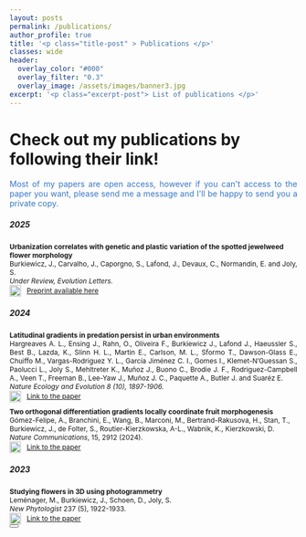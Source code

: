 ```yaml
---
layout: posts
permalink: /publications/
author_profile: true
title: '<p class="title-post" > Publications </p>'
classes: wide
header:
  overlay_color: "#000"
  overlay_filter: "0.3"
  overlay_image: /assets/images/banner3.jpg
excerpt: '<p class="excerpt-post"> List of publications </p>' 
---
```



<h1> Check out my publications by following their link!</h1>

<div style="text-align: justify"><span style="color:#3778C6;" align="justify"> Most of my papers are open access, however if you can't access to the paper you want, please send me a message and I'll be happy to send you a private copy. </span> </div>

<dl>
  <dd></dd>
</dl>

<h5>2025 </h5>
<p style="font-size:85%; font-weight: bold; margin:0.75em 0 0 0">Urbanization correlates with genetic and plastic variation of the spotted jewelweed flower morphology</p>
<p align="justify" style="font-size:85%; margin:0 0 0 0">Burkiewicz, J., Carvalho, J., Caporgno, S., Lafond, J., Devaux, C., Normandin, E. and Joly, S.</p>
<p style="font-size:85%; margin:0 0 0 0"> <i>Under Review, Evolution Letters. </i> </p>
<p style="font-size:85%; margin:0 0 0 0"> <a target="_blank" href="https://www.biorxiv.org/content/10.1101/2025.06.10.658901v2">
  <img style="margin-right: 10px; display: inline-block; vertical-align: middle;" alt="alt_text" width="20px" src="../assets/images/Favicon_Link.png" />Preprint available here
</a></p>

<h5>2024 </h5>
<p style="font-size:85%; font-weight: bold; margin:0.75em 0 0 0">Latitudinal gradients in predation persist in urban environments</p>
<p align="justify" style="font-size:85%; margin:0 0 0 0">Hargreaves A. L., Ensing J., Rahn, O., Oliveira F., Burkiewicz J., Lafond J., Haeussler S., Best B., Lazda, K., Slinn H. L., Martin E., Carlson, M. L., Sformo T., Dawson-Glass E., Chuiffo M., Vargas-Rodriguez Y. L., García Jiménez C. I., Gomes I., Klemet-N’Guessan S., Paolucci L., Joly S., Mehltreter K., Muñoz J., Buono C., Brodie J. F., Rodriguez-Campbell A., Veen T., Freeman B., Lee-Yaw J., Muñoz J. C., Paquette A., Butler J. and Suaréz E.</p>
<p style="font-size:85%; margin:0 0 0 0"> <i>Nature Ecology and Evolution 8 (10), 1897-1906. </i> </p>
<p style="font-size:85%; margin:0 0 0 0"> <a target="_blank" href="https://www.nature.com/articles/s41559-024-02504-7">
  <img style="margin-right: 10px; display: inline-block; vertical-align: middle;" alt="alt_text" width="20px" src="../assets/images/Favicon_Link.png" />Link to the paper
</a></p>

<p style="font-size:85%; font-weight: bold; margin:0.75em 0 0 0">Two orthogonal differentiation gradients locally coordinate fruit morphogenesis</p>
<p style="font-size:85%; margin:0 0 0 0">Gómez-Felipe, A., Branchini, E., Wang, B., Marconi, M., Bertrand-Rakusova, H., Stan, T., Burkiewicz, J., de Folter, S., Routier-Kierzkowska, A-L., Wabnik, K., Kierzkowski, D.</p>
<p style="font-size:85%; margin:0 0 0 0"><i>Nature Communications</i>, 15, 2912 (2024). </p>
<p style="font-size:85%; margin:0 0 0 0"> <a target="_blank" href="https://www.nature.com/articles/s41467-024-47325-1">
  <img style="margin-right: 10px; display: inline-block; vertical-align: middle;" alt="alt_text" width="20px" src="../assets/images/Favicon_Link.png" />Link to the paper
</a></p>

<h5>2023 </h5>
<p style="font-size:85%; font-weight: bold; margin:0.75em 0 0 0">Studying flowers in 3D using photogrammetry
<p style="font-size:85%; margin:0 0 0 0">Leménager, M., Burkiewicz, J., Schoen, D., Joly, S. </p>
<p style="font-size:85%; margin:0 0 0 0"><i>New Phytologist</i> 237 (5), 1922-1933.</p>
<p style="font-size:85%; margin:0 0 0 0"> <a target="_blank" href="https://nph.onlinelibrary.wiley.com/doi/full/10.1111/nph.18553">
  <img style="margin-right: 10px; display: inline-block; vertical-align: middle;" alt="alt_text" width="20px" src="../assets/images/Favicon_Link.png" />Link to the paper
</a></p>

<!-- Back to top button -->
<button type="button" class="btn btn-danger btn-floating btn-lg" id="btn-back-to-top">
  <i class="fas fa-arrow-up"></i>
</button>

<script>
//Get the button
let mybutton = document.getElementById("btn-back-to-top");

// When the user scrolls down 20px from the top of the document, show the button
window.onscroll = function () {
  scrollFunction();
};

function scrollFunction() {
  if (
    document.body.scrollTop > 20 ||
    document.documentElement.scrollTop > 20
  ) {
    mybutton.style.display = "block";
  } else {
    mybutton.style.display = "none";
  }
}
// When the user clicks on the button, scroll to the top of the document
mybutton.addEventListener("click", backToTop);

function backToTop() {
  document.body.scrollTop = 0;
  document.documentElement.scrollTop = 0;
}
</script>